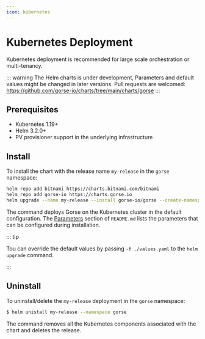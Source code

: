 ```yaml
---
icon: kubernetes
---
```

# Kubernetes Deployment

Kubernetes deployment is recommended for large scale orchestration or multi-tenancy.

::: warning
The Helm charts is under development, Parameters and default values might be changed in later versions. Pull requests are welcomed: https://github.com/gorse-io/charts/tree/main/charts/gorse
:::

## Prerequisites

- Kubernetes 1.19+
- Helm 3.2.0+
- PV provisioner support in the underlying infrastructure

## Install

To install the chart with the release name `my-release` in the `gorse` namespace:

```bash
helm repo add bitnami https://charts.bitnami.com/bitnami
helm repo add gorse-io https://charts.gorse.io
helm upgrade --name my-release --install gorse-io/gorse --create-namespace --namespace gorse --devel
```

The command deploys Gorse on the Kubernetes cluster in the default configuration. The [Parameters](https://github.com/gorse-io/charts/blob/main/charts/gorse/README.md#parameters) section of `README.md` lists the parameters that can be configured during installation.

::: tip

Tou can override the default values by passing `-f ./values.yaml` to the `helm upgrade` command.

:::

## Uninstall

To uninstall/delete the `my-release` deployment in the `gorse` namespace:

```bash
$ helm unistall my-release --namespace gorse
```

The command removes all the Kubernetes components associated with the chart and deletes the release.

